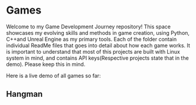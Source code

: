 # Games

Welcome to my Game Development Journey repository! This space showcases my evolving skills and methods in game creation, using Python, C++and Unreal Engine as my primary tools. Each of the folder contain individual ReadMe files that goes into detail about how each game works. It is important to understand that most of this projects are built with Linux system in mind, and contains API keys(Respective projects state that in the demo). Please keep this in mind.

Here is a live demo of all games so far:

## Hangman

